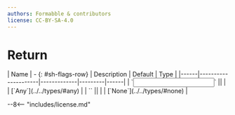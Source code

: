 ```yaml
---
authors: Formabble & contributors
license: CC-BY-SA-4.0
---
```



# Return

<div class="sh-parameters" markdown="1">
| Name | - {: #sh-flags-row} | Description | Default | Type |
|------|---------------------|-------------|---------|------|
| `<input>` || | | [`Any`](../../types/#any) |
| `<output>` || | | [`None`](../../types/#none) |

</div>



--8<-- "includes/license.md"

